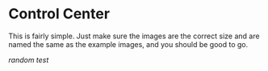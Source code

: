 # Control Center

This is fairly simple. Just make sure the images are the correct size and are named the same as the example images, and you should be good to go. 

*random test*